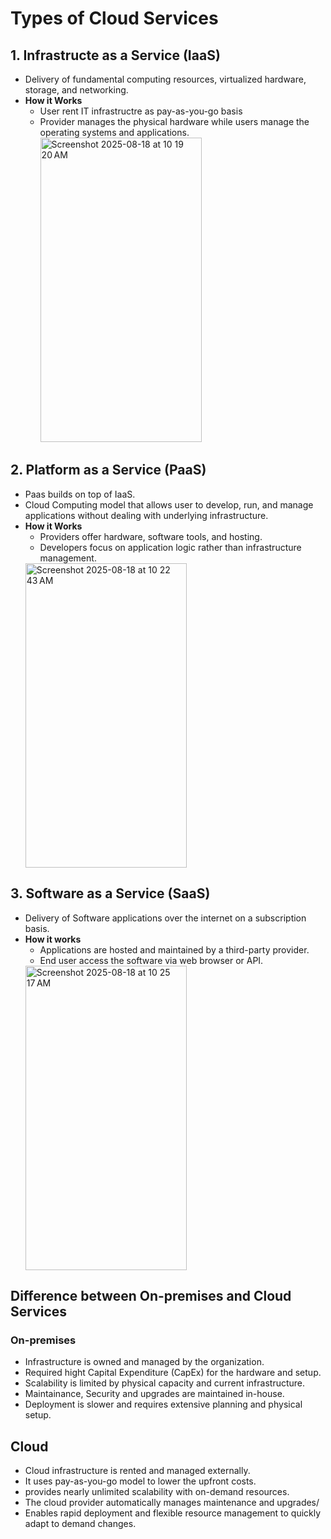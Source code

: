 # Types of Cloud Services
## 1. Infrastructe as a Service (IaaS)
- Delivery of fundamental computing resources, virtualized hardware, storage, and networking.
- **How it Works**
  - User rent IT infrastructre as pay-as-you-go basis
  - Provider manages the physical hardware while users manage the operating systems and applications.
    <img width="258" height="487" alt="Screenshot 2025-08-18 at 10 19 20 AM" src="https://github.com/user-attachments/assets/4703c750-34d7-4ff4-aea6-4293b9e8c4fd" />
## 2. Platform as a Service (PaaS)
- Paas builds on top of IaaS.
- Cloud Computing model that allows user to develop, run, and manage applications without dealing with underlying infrastructure.
- **How it Works**
  - Providers offer hardware, software tools, and hosting.
  - Developers focus on application logic rather than infrastructure management.
  <img width="258" height="487" alt="Screenshot 2025-08-18 at 10 22 43 AM" src="https://github.com/user-attachments/assets/2f29d053-bdc5-41c9-9dd6-cab6fb4a0ed9" />
## 3. Software as a Service (SaaS)
- Delivery of Software applications over the internet on a subscription basis.
- **How it works**
  - Applications are hosted and maintained by a third-party provider.
  - End user access the software via web browser or API.
  <img width="258" height="487" alt="Screenshot 2025-08-18 at 10 25 17 AM" src="https://github.com/user-attachments/assets/e901d3fe-36d2-483f-a47e-73ff7d08fcba" />

## Difference between On-premises and Cloud Services
### On-premises
- Infrastructure is owned and managed by the organization.
- Required hight Capital Expenditure (CapEx) for the hardware and setup.
- Scalability is limited by physical capacity and current infrastructure.
- Maintainance, Security and upgrades are maintained in-house.
- Deployment is slower and requires extensive planning and physical setup.
## Cloud
- Cloud infrastructure is rented and managed externally.
- It uses pay-as-you-go model to lower the upfront costs.
- provides nearly unlimited scalability with on-demand resources.
- The cloud provider automatically manages maintenance and upgrades/
- Enables rapid deployment and flexible resource management to quickly adapt to demand changes.

